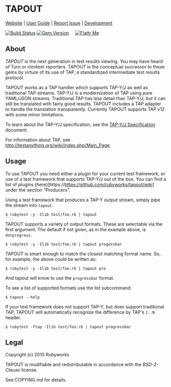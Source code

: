 # TAPOUT

[Website](http://rubyworks.github.com/tapout) |
[User Guide](http://github.com/rubyworks/tapout/wiki) |
[Report Issue](http://github.com/rubyworks/tapout/issues) |
[Development](http://github.com/rubyworks/tapout)

[![Build Status](https://secure.travis-ci.org/rubyworks/tapout.png)](http://travis-ci.org/rubyworks/tapout)
[![Gem Version](https://badge.fury.io/rb/tapout.png)](http://badge.fury.io/rb/tapout) &nbsp; &nbsp;
[![Flattr Me](http://api.flattr.com/button/flattr-badge-large.png)](http://flattr.com/thing/324911/Rubyworks-Ruby-Development-Fund)


## About

*TAPOUT* is the next generation in test results viewing. You may have heard
of Turn or minitest-reporters. TAPOUT is the conceptual successor to these
gems by virture of its use of TAP, a standardized intermediate test results
protocol. 

TAPOUT works as a TAP handler which supports TAP-Y/J as well as traditional
TAP streams. TAP-Y/J is a modernization of TAP using pure YAML/JSON streams.
Traditional TAP has less detail than TAP-Y/J, but it can still be translated
with fairly good results. TAPOUT includes a TAP adapter to handle the
translation transparently. Currently TAPOUT supports TAP v12 with some minor
limitations.

To learn about the TAP-Y/J specification, see the [TAP-Y/J Specification](https://github.com/rubyworks/tapout/wiki/Specification) document.

For information about TAP, see http://testanything.org/wiki/index.php/Main_Page.


## Usage

To use TAPOUT you need either a plugin for your current test framework, or use of
a test framework that supports TAP-Y/J out of the box. You can find a list of
plugins {here}[https://https://github.com/rubyworks/tapout/wiki] under the section "Producers".

Using a test framework that produces a TAP-Y output stream, simply pipe
the stream into `tapout`.

    $ rubytest -y -Ilib test/foo.rb | tapout

TAPOUT supports a variety of output formats. These are selectable via the 
first argument. The default if not given, as in the example above, is `dotprogress`.

    $ rubytest -y -Ilib test/foo.rb | tapout progessbar

TAPOUT is smart enough to match the closest matching format name. So, for
example, the above could be written as:

    $ rubytest -y -Ilib test/foo.rb | tapout pro

And tapout will know to use the `progressbar` format.

To see a list of supported formats use the list subcommand:

    $ tapout --help

If your test framework does not support TAP-Y, but does support traditional
TAP, TAPOUT will automatically recognize the difference by TAP's `1..N` header.

    $ rubytest -ftap -Ilib test/foo.rb | tapout progressbar


## Legal

Copyright (c) 2010 Rubyworks

TAPOUT is modifiable and redistributable in accordance with the *BSD-2-Clause* license.

See COPYING.md for details.

